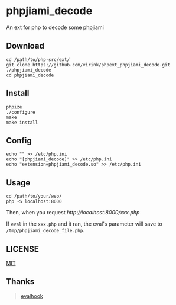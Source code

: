 # phpjiami_decode

An ext for php to decode some phpjiami

## Download

    cd /path/to/php-src/ext/
    git clone https://github.com/virink/phpext_phpjiami_decode.git ./phpjiami_decode
    cd phpjiami_decode

## Install

    phpize
    ./configure
    make
    make install

## Config

    echo "" >> /etc/php.ini
    echo "[phpjiami_decode]" >> /etc/php.ini
    echo "extension=phpjiami_decode.so" >> /etc/php.ini

## Usage

    cd /path/to/your/web/
    php -S localhost:8000

Then, when you request _http://localhost:8000/xxx.php_

If `eval` in the `xxx.php` and it ran, the eval's parameter will save to `/tmp/phpjiami_decode_file.php`.

## LICENSE

[MIT](LICENSE)

## Thanks

> [evalhook](https://github.com/bizonix/evalhook)